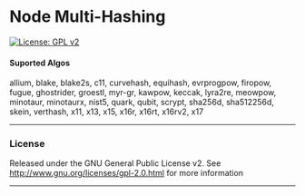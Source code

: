 # Node Multi-Hashing

[![License: GPL v2](https://img.shields.io/badge/License-GPL%20v2-blue.svg)](https://www.gnu.org/licenses/old-licenses/gpl-2.0.en.html)

#### Suported Algos

allium,
blake,
blake2s,
c11,
curvehash,
equihash,
evrprogpow,
firopow,
fugue,
ghostrider,
groestl,
myr-gr,
kawpow,
keccak,
lyra2re,
meowpow,
minotaur,
minotaurx,
nist5,
quark,
qubit,
scrypt,
sha256d,
sha512256d,
skein,
verthash,
x11,
x13,
x15,
x16r,
x16rt,
x16rv2,
x17

---

### License

Released under the GNU General Public License v2. See http://www.gnu.org/licenses/gpl-2.0.html for more information

---
